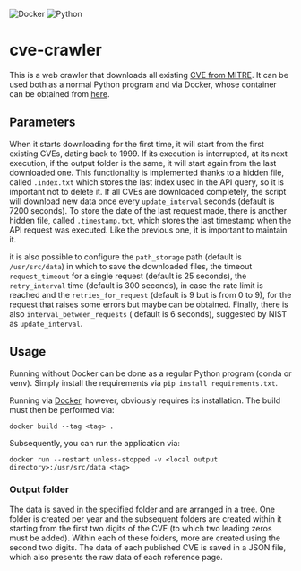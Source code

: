 ![Docker](https://img.shields.io/badge/Docker-2CA5E0?style=for-the-badge&logo=docker&logoColor=white)
![Python](https://img.shields.io/badge/Python-3776AB?style=for-the-badge&logo=python&logoColor=white)

# cve-crawler

This is a web crawler that downloads all existing [CVE from MITRE](https://cve.mitre.org/). It can be used both as a
normal Python program and via Docker, whose container can be obtained
from [here](https://hub.docker.com/repository/docker/dravalico/cve-crawler/general).

## Parameters

When it starts downloading for the first time, it will start from the first existing CVEs, dating back to 1999. If its
execution is interrupted, at its next execution, if the output folder is the same, it will start again from the last
downloaded one. This functionality is implemented thanks to a hidden file, called `.index.txt` which stores the last
index used in the API query, so it is important not to delete it.
If all CVEs are downloaded completely, the script will download new data once every `update_interval`
seconds (default is 7200 seconds). To store the date of the last request made, there is another hidden file,
called `.timestamp.txt`, which stores the last timestamp when the API request was executed. Like the previous one, it is
important to maintain it.

it is also possible to configure the `path_storage` path (default is `/usr/src/data`) in which to save the downloaded
files, the timeout `request_timeout` for a single request (default is 25 seconds), the `retry_interval` time (default
is 300 seconds), in case the rate limit is reached and the `retries_for_request` (default is 9 but is from 0 to 9), for
the request that raises some errors but maybe can be obtained. Finally, there is also `interval_between_requests` (
default is 6 seconds), suggested by NIST as `update_interval`.

## Usage

Running without Docker can be done as a regular Python program (conda or venv). Simply install the requirements via `pip
install requirements.txt`.

Running via [Docker](https://www.docker.com/), however, obviously requires its installation. The build must then be
performed via:

```
docker build --tag <tag> .
```

Subsequently, you can run the application via:

```
docker run --restart unless-stopped -v <local output directory>:/usr/src/data <tag>
```

### Output folder

The data is saved in the specified folder and are arranged in a tree. One folder is created per year and the
subsequent folders are created within it starting from the first two digits of the CVE (to which two leading zeros must
be added). Within each of these folders, more are created using the second two digits. The data of each published CVE is
saved in a JSON file, which also presents the raw data of each reference page.